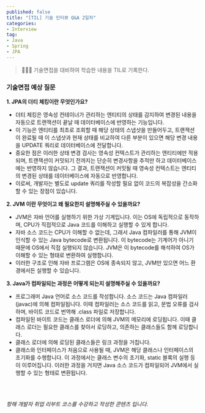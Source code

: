 ```yaml
---
published: false
title: "[TIL] 기술 인터뷰 Q&A 2일차"
categories: 
- Interview
tag:
- Java
- Spring
- JPA
---
```

> 👩🏻‍💻 기술면접을 대비하여 학습한 내용을 TIL로 기록한다.

### 기술면접 예상 질문
**1. JPA의 더티 체킹이란 무엇인가요?**
  * 더티 체킹은 영속성 컨테이너가 관리하는 엔티티의 상태를 감지하여 변경된 내용을 자동으로 트랜잭션이 끝날 때 데이터베이스에 반영하는 기능입니다.
  * 이 기능은 엔티티를 최초로 조회할 때 해당 상태의 스냅샷을 만들어두고, 트랜잭션이 완료될 때 이 스냅샷과 현재 상태를 비교하여 다른 부분이 있으면 해당 변경 내용을 UPDATE 쿼리로 데이터베이스에 전달합니다.
  * 중요한 점은 이러한 상태 변경 검사는 영속성 컨텍스트가 관리하는 엔티티에만 적용되며, 트랜잭션이 커밋되기 전까지는 단순히 변경사항을 추적만 하고 데이터베이스에는 반영하지 않습니다. 그 결과, 트랜잭션이 커밋될 때 영속성 컨텍스트는 엔티티의 변경된 상태를 데이터베이스에 자동으로 반영합니다. 
  * 이로써, 개발자는 별도로 update 쿼리를 작성할 필요 없이 코드의 복잡성을 간소화할 수 있는 장점이 있습니다.

**2. JVM 이란 무엇이고 왜 필요한지 설명해주실 수 있을까요?**
  * JVM은 자바 언어를 실행하기 위한 가상 기계입니다. 이는 OS에 독립적으로 동작하며, CPU가 직접적으로 Java 코드를 이해하고 실행할 수 있게 합니다. 
  * 자바 소스 코드는 CPU가 이해할 수 없는데, 그래서 Java 컴파일러를 통해 JVM이 인식할 수 있는 Java bytecode로 변환됩니다. 이 bytecode는 기계어가 아니기 때문에 OS에서 직접 실행되지 않습니다. JVM은 이 bytecode를 해석하여 OS가 이해할 수 있는 형태로 변환하여 실행합니다. 
  * 이러한 구조로 인해 자바 프로그램은 OS에 종속되지 않고, JVM만 있으면 어느 환경에서든 실행할 수 있습니다.

**3. Java가 컴파일되는 과정은 어떻게 되는지 설명해주실 수 있을까요?**
  * 프로그래머 Java 언어로 소스 코드를 작성합니다. 소스 코드는 Java 컴파일러(javac)에 의해 컴파일됩니다. 이때 컴파일러는 소스 코드를 읽고, 문법 오류를 검사하며, 바이트 코드로 번역해 .class 파일로 저장합니다. 
  * 컴파일된 바이트 코드는 클래스 로더에 의해 JVM의 메모리에 로딩됩니다. 이때 클래스 로더는 필요한 클래스를 찾아서 로딩하고, 의존하는 클래스들도 함께 로딩합니다. 
  * 클래스 로더에 의해 로딩된 클래스들은 링크 과정을 거칩니다. 
  * 클래스와 인터페이스가 처음으로 사용될 때, JVM은 해당 클래스나 인터페이스의 초기화를 수행합니다. 이 과정에서는 클래스 변수의 초기화, static 블록의 실행 등이 이루어집니다. 이러한 과정을 거치면 Java 소스 코드가 컴파일되어 JVM에서 실행할 수 있는 형태로 변환됩니다.

<br />
<br />

_항해 개발자 취업 리부트 코스를 수강하고 작성한 콘텐츠 입니다._